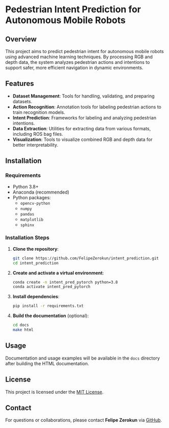 # Pedestrian Intent Prediction for Autonomous Mobile Robots

## Overview

This project aims to predict pedestrian intent for autonomous mobile robots using advanced machine learning techniques. By processing RGB and depth data, the system analyzes pedestrian actions and intentions to support safer, more efficient navigation in dynamic environments.

## Features

- **Dataset Management**: Tools for handling, validating, and preparing datasets.
- **Action Recognition**: Annotation tools for labeling pedestrian actions to train recognition models.
- **Intent Prediction**: Frameworks for labeling and analyzing pedestrian intentions.
- **Data Extraction**: Utilities for extracting data from various formats, including ROS bag files.
- **Visualization**: Tools to visualize combined RGB and depth data for better interpretability.

## Installation

### Requirements

- Python 3.8+
- Anaconda (recommended)
- Python packages:
  - `opencv-python`
  - `numpy`
  - `pandas`
  - `matplotlib`
  - `sphinx`

### Installation Steps

1. **Clone the repository**:

   ```bash
   git clone https://github.com/FelipeZerokun/intent_prediction.git
   cd intent_prediction
   ```

2. **Create and activate a virtual environment**:

   ```bash
   conda create -n intent_pred_pytorch python=3.8
   conda activate intent_pred_pytorch
   ```

3. **Install dependencies**:

   ```bash
   pip install -r requirements.txt
   ```

4. **Build the documentation** (optional):

   ```bash
   cd docs
   make html
   ```

## Usage

Documentation and usage examples will be available in the `docs` directory after building the HTML documentation.

## License

This project is licensed under the [MIT License](LICENSE).

## Contact

For questions or collaborations, please contact **Felipe Zerokun** via [GitHub](https://github.com/FelipeZerokun).
